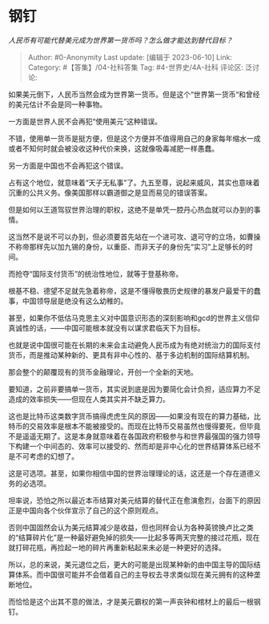 # 钢钉
*人民币有可能代替美元成为世界第一货币吗？怎么做才能达到替代目标？*

> Author: #0-Anonymity
> Last update: [编辑于 2023-06-10]
> Link:
> Category: #【答集】/04-社科答集
> Tag: #4-世界史/4A-社科
> 评论区:
> 泛讨论:

如果美元倒下，人民币当然会成为世界第一货币。但是这个“世界第一货币“和曾经的美元估计不会是同一种事物。

一方面是世界人民不会再犯“使用美元”这种错误。

不错，使用单一货币是挺方便，但是这个方便并不值得用自己的身家每年缩水一成或者不知何时就会被没收这种代价来换，这就像吸毒减肥一样愚蠢。

另一方面是中国也不会再犯这个错误。

占有这个地位，就意味着“天子无私事”了。九五至尊，说起来威风，其实也意味着沉重的公共义务。像美国那样以霸道御之是显而易见的错误答案。

但是如何以王道驾驭世界治理的职权，这绝不是单凭一腔丹心热血就可以办到的事情。

这当然不是说不可以办到，但必须要首先站在一个进可攻、退可守的立场，如曹操不称帝那样先以加九锡的身份，以重臣、而非天子的身份先“实习”上足够长的时间。

而抢夺“国际支付货币”的统治性地位，就等于登基称帝。

根基不稳、德望不足就先急着称帝，这是不懂得敬畏历史规律的暴发户最爱干的蠢事，中国领导层是绝没有这么幼稚的。

甚至，如果你不低估马克思主义对中国意识形态的深刻影响和gcd的世界主义信仰真诚性的话，——中国可能根本就没有以谋求君临天下为目标。

也就是说中国很可能在长期的未来会主动避免人民币成为有绝对统治力的国际支付货币，而是推动某种新的、更具有非中心性的、基于多边机制的国际结算机制。

那会整个的颠覆现有的货币金融理论，开创一个全新的天地。

要知道，之前非要搞单一货币，其实说到底是因为要简化会计负担，适应算力不足造成的效率损失——但现在人类其实并不缺乏算力。

这也是比特币这类数字货币搞得虎虎生风的原因——如果没有现在的算力基础，比特币的交易效率是根本不能被接受的。而现在比特币交易虽然也慢得要死，但毕竟不是遥遥无期了。这是本身就意味着在各国政府积极参与和世界最强国的强力领导下构建一个中间态的、效率可以接受的、然而却是非中心化的世界结算体系已经不是不可考虑的幻想了。

这是可选项。甚至，如果你相信中国的世界治理理论的话，这还是一个存在道德义务的必选项。

坦率说，恐怕之所以最近本币结算对美元结算的替代正在愈演愈烈，台面下的原因正是中国向各个伙伴宣示了自己的这个原则观点。

否则中国固然会认为美元结算减少是收益，但也同样会认为各种英镑换卢比之类的“结算碎片化”是一种最好避免掉的损失——比起多等两天完整的接过花瓶，现在就打碎花瓶，再捡起一地的碎片再重新粘起来未必是一种更好的选择。

所以，总的来说，美元退位之后，更大的可能是出现某种新的由中国主导的国际结算体系。而中国很可能并不会借着自己的主导权去寻求类似现在美元拥有的这种垄断地位。

而恰恰是这个出其不意的做法，才是美元霸权的第一声丧钟和棺材上的最后一根钢钉。
